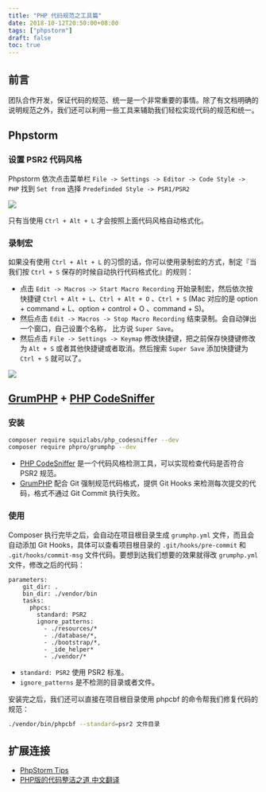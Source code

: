 ```yaml
---
title: "PHP 代码规范之工具篇"
date: 2018-10-12T20:50:00+08:00
tags: ["phpstorm"] 
draft: false
toc: true
---
```


## 前言

团队合作开发，保证代码的规范、统一是一个非常重要的事情。除了有文档明确的说明规范之外，我们还可以利用一些工具来辅助我们轻松实现代码的规范和统一。

<!--more-->

## Phpstorm


### 设置 PSR2 代码风格

Phpstorm 依次点击菜单栏 `File -> Settings -> Editor -> Code Style -> PHP` 找到 `Set from` 选择 `Predefinded Style -> PSR1/PSR2`

![](https://blog-1251237404.cos.ap-guangzhou.myqcloud.com/20190424163723.png)


只有当使用 `Ctrl + Alt + L` 才会按照上面代码风格自动格式化。

### 录制宏

如果没有使用 `Ctrl + Alt + L` 的习惯的话，你可以使用录制宏的方式，制定『当我们按 `Ctrl + S` 保存的时候自动执行代码格式化』的规则：


- 点击 `Edit -> Macros -> Start Macro Recording` 开始录制宏，然后依次按快捷键 `Ctrl + Alt + L`、`Ctrl + Alt + O` 、`Ctrl + S` (Mac 对应的是 option + command + L、option + control + O 、command + S)。
- 然后点击 `Edit -> Macros -> Stop Macro Recording` 结束录制。会自动弹出一个窗口，自己设置个名称， 比方说 `Super Save`。
- 然后点击 `File -> Settings -> Keymap` 修改快捷键，把之前保存快捷键修改为 `Alt + S` 或者其他快捷键或者取消。然后搜索 `Super Save` 添加快捷键为 `Ctrl + S` 就可以了。

![](https://blog-1251237404.cos.ap-guangzhou.myqcloud.com/20190424162037.png)

## [GrumPHP](https://github.com/phpro/grumphp) + [PHP CodeSniffer](https://github.com/squizlabs/PHP_CodeSniffer)

### 安装

```sh
composer require squizlabs/php_codesniffer --dev
composer require phpro/grumphp --dev
```

- [PHP CodeSniffer](https://github.com/squizlabs/PHP_CodeSniffer) 是一个代码风格检测工具，可以实现检查代码是否符合 PSR2 规范。
- [GrumPHP](https://github.com/phpro/grumphp) 配合 Git 强制规范代码格式，提供 Git Hooks 来检测每次提交的代码，格式不通过 Git Commit 执行失败。


### 使用

Composer 执行完毕之后，会自动在项目根目录生成 `grumphp.yml` 文件，而且会自动添加 Git Hooks，具体可以查看项目根目录的 `.git/hooks/pre-commit` 和 `.git/hooks/commit-msg` 文件代码。要想到达我们想要的效果就得改 `grumphp.yml` 文件，修改之后的代码：

```
parameters:
    git_dir: .
    bin_dir: ./vendor/bin
    tasks:
      phpcs:
        standard: PSR2
        ignore_patterns:
          - ./resources/*
          - ./database/*,
          - ./bootstrap/*,
          - _ide_helper*
          - ./vendor/*
```

- `standard: PSR2` 使用 PSR2 标准。
- `ignore_patterns` 是不检测的目录或者文件。


安装完之后，我们还可以直接在项目根目录使用 phpcbf 的命令帮我们修复代码的规范：

```sh
./vendor/bin/phpcbf --standard=psr2 文件目录
```

## 扩展连接

- [PhpStorm Tips](https://phpstorm.tips/)
- [PHP版的代码整洁之道 中文翻译](https://github.com/php-cpm/clean-code-php)